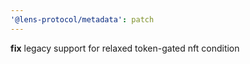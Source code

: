 ```yaml
---
'@lens-protocol/metadata': patch
---
```


**fix** legacy support for relaxed token-gated nft condition
